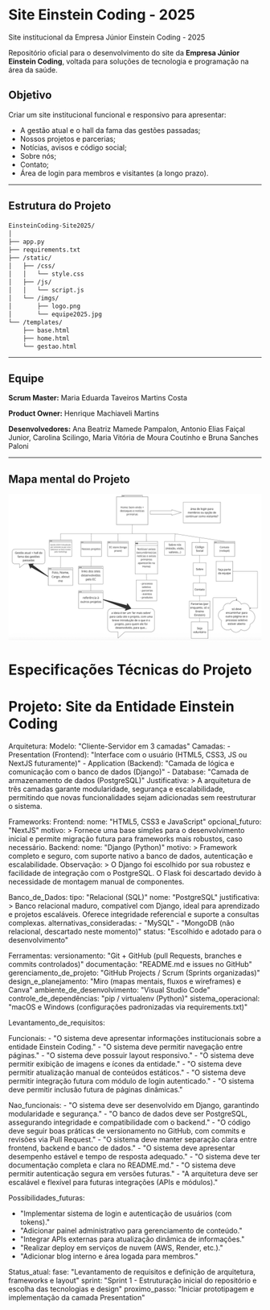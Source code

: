 # Site Einstein Coding - 2025
Site institucional da Empresa Júnior Einstein Coding - 2025

Repositório oficial para o desenvolvimento do site da **Empresa Júnior Einstein Coding**, voltada para soluções de tecnologia e programação na área da saúde.

## Objetivo
Criar um site institucional funcional e responsivo para apresentar:
- A gestão atual e o hall da fama das gestões passadas;
- Nossos projetos e parcerias;
- Notícias, avisos e código social;
- Sobre nós;
- Contato;
- Área de login para membros e visitantes (a longo prazo).

---

## Estrutura do Projeto

```
EinsteinCoding-Site2025/
│
├── app.py
├── requirements.txt
├── /static/
│   ├── /css/
│   │   └── style.css
│   ├── /js/
│   │   └── script.js
│   └── /imgs/
│       ├── logo.png
│       └── equipe2025.jpg
└── /templates/
    ├── base.html
    ├── home.html
    └── gestao.html
```

---

## Equipe
**Scrum Master:** Maria Eduarda Taveiros Martins Costa

**Product Owner:** Henrique Machiaveli Martins

**Desenvolvedores:** Ana Beatriz Mamede Pampalon, Antonio Elias Faiçal Junior, Carolina Scilingo, Maria Vitória de Moura Coutinho e Bruna Sanches Paloni

---

## Mapa mental do Projeto
![Mapa mental do site Einstein Coding 2025](https://github.com/mariatmcosta/EinsteinCoding-Site2025/blob/main/static/imgs/mapa-mental-site.png)


# Especificações Técnicas do Projeto
# Projeto: Site da Entidade Einstein Coding


Arquitetura:
  Modelo: "Cliente-Servidor em 3 camadas"
  Camadas:
    - Presentation (Frontend): "Interface com o usuário (HTML5, CSS3, JS ou NextJS futuramente)"
    - Application (Backend): "Camada de lógica e comunicação com o banco de dados (Django)"
    - Database: "Camada de armazenamento de dados (PostgreSQL)"
  Justificativa: >
    A arquitetura de três camadas garante modularidade, segurança e
    escalabilidade, permitindo que novas funcionalidades sejam adicionadas
    sem reestruturar o sistema.

Frameworks:
  Frontend:
    nome: "HTML5, CSS3 e JavaScript"
    opcional_futuro: "NextJS"
    motivo: >
      Fornece uma base simples para o desenvolvimento inicial e permite
      migração futura para frameworks mais robustos, caso necessário.
  Backend:
    nome: "Django (Python)"
    motivo: >
      Framework completo e seguro, com suporte nativo a banco de dados,
      autenticação e escalabilidade.
  Observação: >
    O Django foi escolhido por sua robustez e facilidade de integração com o PostgreSQL.
    O Flask foi descartado devido à necessidade de montagem manual de componentes.

Banco_de_Dados:
  tipo: "Relacional (SQL)"
  nome: "PostgreSQL"
  justificativa: >
    Banco relacional maduro, compatível com Django, ideal para aprendizado
    e projetos escaláveis. Oferece integridade referencial e suporte a consultas complexas.
  alternativas_consideradas:
    - "MySQL"
    - "MongoDB (não relacional, descartado neste momento)"
  status: "Escolhido e adotado para o desenvolvimento"

Ferramentas:
  versionamento: "Git + GitHub (pull Requests, branches e commits controlados)"
  documentação: "README.md e issues no GitHub"
  gerenciamento_de_projeto: "GitHub Projects / Scrum (Sprints organizadas)"
  design_e_planejamento: "Miro (mapas mentais, fluxos e wireframes) e Canva"
  ambiente_de_desenvolvimento: "Visual Studio Code"
  controle_de_dependências: "pip / virtualenv (Python)"
  sistema_operacional: "macOS e Windows (configurações padronizadas via requirements.txt)"

Levantamento_de_requisitos:

  Funcionais:
    - "O sistema deve apresentar informações institucionais sobre a entidade Einstein Coding."
    - "O sistema deve permitir navegação entre páginas."
    - "O sistema deve possuir layout responsivo."
    - "O sistema deve permitir exibição de imagens e ícones da entidade."
    - "O sistema deve permitir atualização manual de conteúdos estáticos."
    - "O sistema deve permitir integração futura com módulo de login autenticado."
    - "O sistema deve permitir inclusão futura de páginas dinâmicas."

  Nao_funcionais:
    - "O sistema deve ser desenvolvido em Django, garantindo modularidade e segurança."
    - "O banco de dados deve ser PostgreSQL, assegurando integridade e compatibilidade com o backend."
    - "O código deve seguir boas práticas de versionamento no GitHub, com commits e revisões via Pull Request."
    - "O sistema deve manter separação clara entre frontend, backend e banco de dados."
    - "O sistema deve apresentar desempenho estável e tempo de resposta adequado."
    - "O sistema deve ter documentação completa e clara no README.md."
    - "O sistema deve permitir autenticação segura em versões futuras."
    - "A arquitetura deve ser escalável e flexível para futuras integrações (APIs e módulos)."

Possibilidades_futuras:
  - "Implementar sistema de login e autenticação de usuários (com tokens)."
  - "Adicionar painel administrativo para gerenciamento de conteúdo."
  - "Integrar APIs externas para atualização dinâmica de informações."
  - "Realizar deploy em serviços de nuvem (AWS, Render, etc.)."
  - "Adicionar blog interno e área logada para membros."

Status_atual:
  fase: "Levantamento de requisitos e definição de arquitetura, frameworks e layout"
  sprint: "Sprint 1 - Estruturação inicial do repositório e escolha das tecnologias e design"
  proximo_passo: "Iniciar prototipagem e implementação da camada Presentation"
